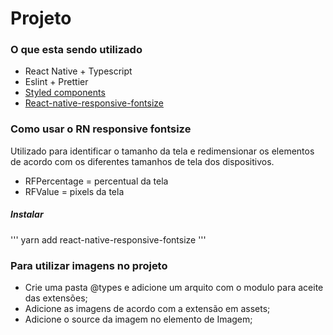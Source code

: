 # Projeto 

### O que esta sendo utilizado

* React Native + Typescript
* Eslint + Prettier
* [Styled components](https://github.com/williamcamasil/react_native_studies/tree/feature/StyledComponents)
* [React-native-responsive-fontsize](https://github.com/heyman333/react-native-responsive-fontSize)

### Como usar o RN responsive fontsize

Utilizado para identificar o tamanho da tela e redimensionar os elementos de acordo com os diferentes tamanhos de tela dos dispositivos.

* RFPercentage = percentual da tela
* RFValue = pixels da tela

##### Instalar
'''
yarn add react-native-responsive-fontsize
'''

### Para utilizar imagens no projeto

* Crie uma pasta @types e adicione um arquito com o modulo para aceite das extensões;
* Adicione as imagens de acordo com a extensão em assets;
* Adicione o source da imagem no elemento de Imagem;

